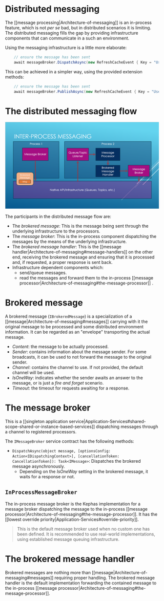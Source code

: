 ﻿# Distributed messaging

The [[message processing|Architecture-of-messaging]] is an in-process feature, which is not _per se_ bad, but in distributed scenarios it is limiting. The distributed messaging fills the gap by providing infrastructure components that can communicate in a such an environment.

Using the messaging infrastructure is a little more elaborate:

```C#
    // ensure the message has been sent
    await messageBroker.DispatchAsync(new RefreshCacheEvent { Key = "Users" }, ctx => ctx.OneWay()).PreserveThreadContext();   
```

This can be achieved in a simpler way, using the provided extension methods:

```C#
    // ensure the message has been sent
    await messageBroker.PublishAsync(new RefreshCacheEvent { Key = "Users" }).PreserveThreadContext();   
```

# The distributed messaging flow

![Distributed Messaging](https://github.com/kephas-software/kephas/blob/master/docs/images/messaging/Messaging.Inter-Process.png)

The participants in the distributed message flow are:

* The _brokered message_: This is the message being sent through the underlying infrastructure to the processors.
* The _message broker_: This is the in-process component dispatching the messages by the means of the underlying infrastructure.
* The _brokered message handler_: This is the [[message handler|Architecture-of-messaging#message-handlers]] on the other end, receiving the brokered message and ensuring that it is processed and, if requested, a proper response is sent back.
* Infrastructure dependent components which:
  * send/queue messages.
  * read the messages and forward them to the in-process [[message processor|Architecture-of-messaging#the-message-processor]] .

# Brokered message

A brokered message (`IBrokeredMessage`) is a specialization of a [[message|Architecture-of-messaging#messages]] carrying with it the original message to be processed and some distributed environment information. It can be regarded as an "envelope" transporting the actual message.

* _Content_: the message to be actually processed.
* _Sender_: contains information about the message sender. For some broadcasts, it can be used to not forward the message to the original sender.
* _Channel_: contains the channel to use. If not provided, the default channel will be used.
* _IsOneWay_: indicates whether the sender awaits an answer to the message, or is just a _fire and forget_ scenario.
* _Timeout_: the timeout for requests awaiting for a response.

# The message broker

This is a [[singleton application service|Application-Services#shared-scope-shared-or-instance-based-services]] dispatching messages through a channel to registered processors.

The `IMessageBroker` service contract has the following methods:

* `DispatchAsync(object message, [optionsConfig: Action<IDispatchingContext>], [cancellationToken: CancellationToken]): Task<IMessage>`: Dispatches the brokered message asynchronously.
  * Depending on the _IsOneWay_ setting in the brokered message, it waits for a response or not.

## `InProcessMessageBroker`

The in-process message broker is the Kephas implementation for a message broker dispatching the message to the in-process [[message processor|Architecture-of-messaging#the-message-processor]]. It has the [[lowest override priority|Application-Services#override-priority]].

> This is the default message broker used when no custom one has been defined. It is recommended to use real-world implementations, using established message queuing infrastructure.

# The brokered message handler

Brokered messages are nothing more than [[message|Architecture-of-messaging#messages]] requiring proper handling. The brokered message handler is the default implementation forwarding the contained message to the in-process [[message processor|Architecture-of-messaging#the-message-processor]].